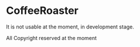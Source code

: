 # CoffeeRoaster

It is not usable at the moment, in development stage.

All Copyright reserved at the moment
